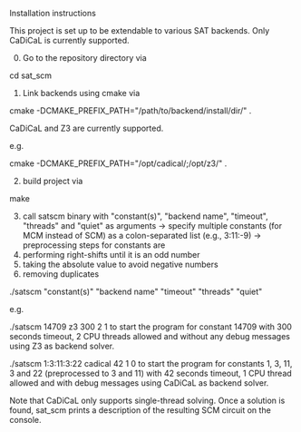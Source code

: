 Installation instructions

This project is set up to be extendable to various SAT backends.
Only CaDiCaL is currently supported.

0) Go to the repository directory via

cd sat_scm

1) Link backends using cmake via

cmake -DCMAKE_PREFIX_PATH="/path/to/backend/install/dir/" .

CaDiCaL and Z3 are currently supported.

e.g.

cmake -DCMAKE_PREFIX_PATH="/opt/cadical/;/opt/z3/" .

2) build project via

make

3) call satscm binary with "constant(s)", "backend name", "timeout", "threads" and "quiet" as arguments
-> specify multiple constants (for MCM instead of SCM) as a colon-separated list (e.g., 3:11:-9)
-> preprocessing steps for constants are
  1) performing right-shifts until it is an odd number
  2) taking the absolute value to avoid negative numbers
  3) removing duplicates

./satscm "constant(s)" "backend name" "timeout" "threads" "quiet"

e.g.

./satscm 14709 z3 300 2 1
to start the program for constant 14709 with 300 seconds timeout, 2 CPU threads allowed and without any debug messages using Z3 as backend solver.

./satscm 1:3:11:3:22 cadical 42 1 0
to start the program for constants 1, 3, 11, 3 and 22 (preprocessed to 3 and 11) with 42 seconds timeout, 1 CPU thread allowed and with debug messages using CaDiCaL as backend solver.

Note that CaDiCaL only supports single-thread solving.
Once a solution is found, sat_scm prints a description of the resulting SCM circuit on the console.
